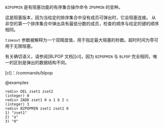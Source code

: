 `BZPOPMIN` 是有阻塞功能的有序集合操作命令 `ZPOPMIN` 的变种。

这是阻塞版本，因为当给定的排序集合中没有成员可弹出时，它会阻塞连接。
从非空的第一个排序集合中弹出具有最低分数的成员，检查的顺序与给定的键的顺序相同。

`timeout` 参数被解释为一个双精度值，用于指定最大阻塞的秒数。超时时间为零可用于无限阻塞。

有关确切语义，请参阅[BLPOP 文档][cl]，因为 `BZPOPMIN` 与 `BLPOP` 完全相同，唯一的区别是弹出的数据结构不同。

[cl]：/commands/blpop

@examples

```
redis> DEL zset1 zset2
(integer) 0
redis> ZADD zset1 0 a 1 b 2 c
(integer) 3
redis> BZPOPMIN zset1 zset2 0
1) "zset1"
2) "a"
3) "0"
```
